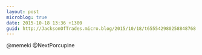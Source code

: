 ```yaml
---
layout: post
microblog: true
date: 2015-10-18 13:36 +1300
guid: http://JacksonOfTrades.micro.blog/2015/10/18/t655542980258848768.html
---
```

@memeki @NextPorcupine
